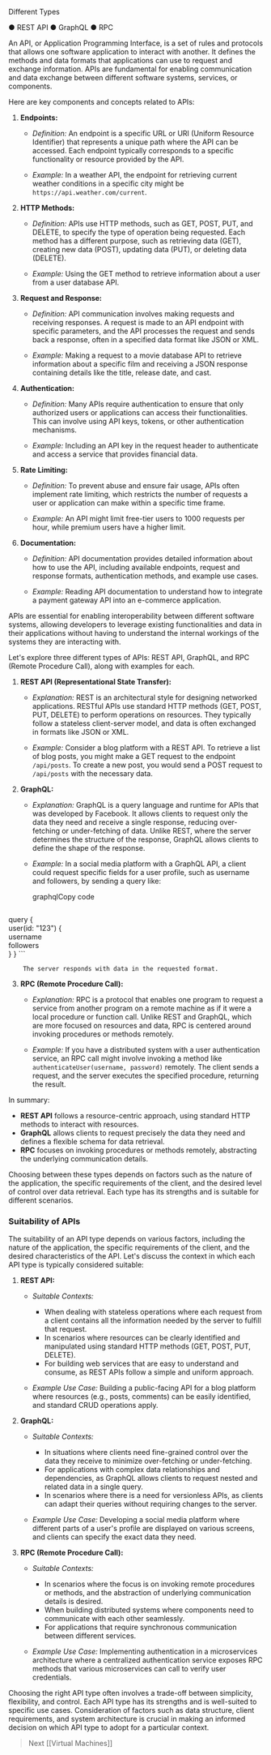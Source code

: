 Different Types

● REST API ● GraphQL ● RPC

An API, or Application Programming Interface, is a set of rules and protocols that allows one software application to interact with another. It defines the methods and data formats that applications can use to request and exchange information. APIs are fundamental for enabling communication and data exchange between different software systems, services, or components.

Here are key components and concepts related to APIs:

1. **Endpoints:**
    
    - _Definition:_ An endpoint is a specific URL or URI (Uniform Resource Identifier) that represents a unique path where the API can be accessed. Each endpoint typically corresponds to a specific functionality or resource provided by the API.
        
    - _Example:_ In a weather API, the endpoint for retrieving current weather conditions in a specific city might be `https://api.weather.com/current`.
        
2. **HTTP Methods:**
    
    - _Definition:_ APIs use HTTP methods, such as GET, POST, PUT, and DELETE, to specify the type of operation being requested. Each method has a different purpose, such as retrieving data (GET), creating new data (POST), updating data (PUT), or deleting data (DELETE).
        
    - _Example:_ Using the GET method to retrieve information about a user from a user database API.
        
3. **Request and Response:**
    
    - _Definition:_ API communication involves making requests and receiving responses. A request is made to an API endpoint with specific parameters, and the API processes the request and sends back a response, often in a specified data format like JSON or XML.
        
    - _Example:_ Making a request to a movie database API to retrieve information about a specific film and receiving a JSON response containing details like the title, release date, and cast.
        
4. **Authentication:**
    
    - _Definition:_ Many APIs require authentication to ensure that only authorized users or applications can access their functionalities. This can involve using API keys, tokens, or other authentication mechanisms.
        
    - _Example:_ Including an API key in the request header to authenticate and access a service that provides financial data.
        
5. **Rate Limiting:**
    
    - _Definition:_ To prevent abuse and ensure fair usage, APIs often implement rate limiting, which restricts the number of requests a user or application can make within a specific time frame.
        
    - _Example:_ An API might limit free-tier users to 1000 requests per hour, while premium users have a higher limit.
        
6. **Documentation:**
    
    - _Definition:_ API documentation provides detailed information about how to use the API, including available endpoints, request and response formats, authentication methods, and example use cases.
        
    - _Example:_ Reading API documentation to understand how to integrate a payment gateway API into an e-commerce application.
        

APIs are essential for enabling interoperability between different software systems, allowing developers to leverage existing functionalities and data in their applications without having to understand the internal workings of the systems they are interacting with.

Let's explore three different types of APIs: REST API, GraphQL, and RPC (Remote Procedure Call), along with examples for each.

1. **REST API (Representational State Transfer):**
    
    - _Explanation:_ REST is an architectural style for designing networked applications. RESTful APIs use standard HTTP methods (GET, POST, PUT, DELETE) to perform operations on resources. They typically follow a stateless client-server model, and data is often exchanged in formats like JSON or XML.
        
    - _Example:_ Consider a blog platform with a REST API. To retrieve a list of blog posts, you might make a GET request to the endpoint `/api/posts`. To create a new post, you would send a POST request to `/api/posts` with the necessary data.
        
2. **GraphQL:**
    
    - _Explanation:_ GraphQL is a query language and runtime for APIs that was developed by Facebook. It allows clients to request only the data they need and receive a single response, reducing over-fetching or under-fetching of data. Unlike REST, where the server determines the structure of the response, GraphQL allows clients to define the shape of the response.
        
    - _Example:_ In a social media platform with a GraphQL API, a client could request specific fields for a user profile, such as username and followers, by sending a query like:
        
        graphqlCopy code
        
        ```Json
 query 
	{   
	 user(id: "123") 
		{     
		 username     
		 followers   
		} 
	} 
	```
        
        The server responds with data in the requested format.
        
3. **RPC (Remote Procedure Call):**
    
    - _Explanation:_ RPC is a protocol that enables one program to request a service from another program on a remote machine as if it were a local procedure or function call. Unlike REST and GraphQL, which are more focused on resources and data, RPC is centered around invoking procedures or methods remotely.
        
    - _Example:_ If you have a distributed system with a user authentication service, an RPC call might involve invoking a method like `authenticateUser(username, password)` remotely. The client sends a request, and the server executes the specified procedure, returning the result.
        

In summary:

- **REST API** follows a resource-centric approach, using standard HTTP methods to interact with resources.
- **GraphQL** allows clients to request precisely the data they need and defines a flexible schema for data retrieval.
- **RPC** focuses on invoking procedures or methods remotely, abstracting the underlying communication details.

Choosing between these types depends on factors such as the nature of the application, the specific requirements of the client, and the desired level of control over data retrieval. Each type has its strengths and is suitable for different scenarios.


### Suitability of APIs

The suitability of an API type depends on various factors, including the nature of the application, the specific requirements of the client, and the desired characteristics of the API. Let's discuss the context in which each API type is typically considered suitable:

1. **REST API:**
    
    - _Suitable Contexts:_
        
        - When dealing with stateless operations where each request from a client contains all the information needed by the server to fulfill that request.
        - In scenarios where resources can be clearly identified and manipulated using standard HTTP methods (GET, POST, PUT, DELETE).
        - For building web services that are easy to understand and consume, as REST APIs follow a simple and uniform approach.
    - _Example Use Case:_ Building a public-facing API for a blog platform where resources (e.g., posts, comments) can be easily identified, and standard CRUD operations apply.
        
2. **GraphQL:**
    
    - _Suitable Contexts:_
        
        - In situations where clients need fine-grained control over the data they receive to minimize over-fetching or under-fetching.
        - For applications with complex data relationships and dependencies, as GraphQL allows clients to request nested and related data in a single query.
        - In scenarios where there is a need for versionless APIs, as clients can adapt their queries without requiring changes to the server.
    - _Example Use Case:_ Developing a social media platform where different parts of a user's profile are displayed on various screens, and clients can specify the exact data they need.
        
3. **RPC (Remote Procedure Call):**
    
    - _Suitable Contexts:_
        
        - In scenarios where the focus is on invoking remote procedures or methods, and the abstraction of underlying communication details is desired.
        - When building distributed systems where components need to communicate with each other seamlessly.
        - For applications that require synchronous communication between different services.
    - _Example Use Case:_ Implementing authentication in a microservices architecture where a centralized authentication service exposes RPC methods that various microservices can call to verify user credentials.
        

Choosing the right API type often involves a trade-off between simplicity, flexibility, and control. Each API type has its strengths and is well-suited to specific use cases. Consideration of factors such as data structure, client requirements, and system architecture is crucial in making an informed decision on which API type to adopt for a particular context.

> Next [[Virtual Machines]]
